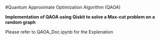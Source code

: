 #Quantum Approximate Optimization Algorithm (QAOA)

**Implementation of QAOA using Qiskit to solve a Max-cut problem on a random graph**

Please refer to QAOA_Doc.ipynb for the Explenation 
